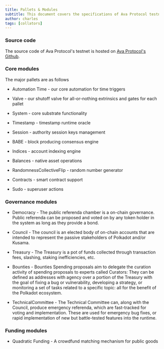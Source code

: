```yaml
---
title: Pallets & Modules
subtitle: This document covers the specifications of Ava Protocol testnet
author: charles
tags: [collators]
---
```


### Source code
The source code of Ava Protocol's testnet is hosted on [Ava Protocol's Github](https://github.com/AvaProtocol/OAK-blockchain).  

### Core modules
The major pallets are as follows
- Automation Time - our core automation for time triggers

- Valve - our shutoff valve for all-or-nothing extrinsics and gates for each pallet

- System - core substrate functionality

- Timestamp - timestamp runtime oracle

- Session - authority session keys management

- BABE - block producing consensus engine

- Indices - account indexing engine

- Balances - native asset operations

- RandomnessCollectiveFlip - random number generator

- Contracts - smart contract support

- Sudo - superuser actions

### Governance modules

- Democracy - The public referenda chamber is a on-chain governance. Public referenda can be proposed and voted on by any token holder in the system as long as they provide a bond. 

- Council - The council is an elected body of on-chain accounts that are intended to represent the passive stakeholders of Polkadot and/or Kusama.

- Treasury - The Treasury is a pot of funds collected through transaction fees, slashing, staking inefficiencies, etc.

- Bounties - Bounties Spending proposals aim to delegate the curation activity of spending proposals to experts called Curators: They can be defined as addresses with agency over a portion of the Treasury with the goal of fixing a bug or vulnerability, developing a strategy, or monitoring a set of tasks related to a specific topic: all for the benefit of the Polkadot ecosystem.

- TechnicalCommittee - The Technical Committee can, along with the Council, produce emergency referenda, which are fast-tracked for voting and implementation. These are used for emergency bug fixes, or rapid implementation of new but battle-tested features into the runtime.

### Funding modules

- Quadratic Funding - A crowdfund matching mechanism for public goods

